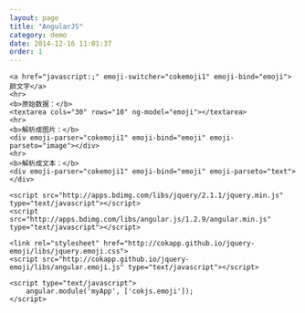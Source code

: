 ```yaml
---
layout: page
title: "AngularJS"
category: demo
date: 2014-12-16 11:01:37
order: 1
---    
```


<div id="demo-angular" ng-app="myApp">

	<a href="javascript:;" emoji-switcher="cokemoji1" emoji-bind="emoji">颜文字</a>
	<hr>
	<b>原始数据：</b>
	<textarea cols="30" rows="10" ng-model="emoji"></textarea>
	<hr>
	<b>解析成图片：</b>
	<div emoji-parser="cokemoji1" emoji-bind="emoji" emoji-parseto="image"></div>
	<hr>
	<b>解析成文本：</b>
	<div emoji-parser="cokemoji1" emoji-bind="emoji" emoji-parseto="text"></div>

	<script src="http://apps.bdimg.com/libs/jquery/2.1.1/jquery.min.js" type="text/javascript"></script>
	<script src="http://apps.bdimg.com/libs/angular.js/1.2.9/angular.min.js" type="text/javascript"></script>
	
	<link rel="stylesheet" href="http://cokapp.github.io/jquery-emoji/libs/jquery.emoji.css">
	<script src="http://cokapp.github.io/jquery-emoji/libs/angular.emoji.js" type="text/javascript"></script>

	<script type="text/javascript">
		angular.module('myApp', ['cokjs.emoji']);
	</script>

</div>

